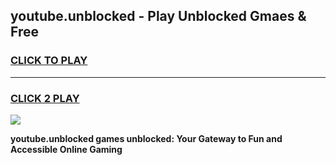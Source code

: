 
## youtube.unblocked - Play Unblocked Gmaes & Free
<h3>
<a href="https://news.freeplayer.one?title=youtube.unblocked&ref=16F">CLICK TO PLAY</a></h3>
<hr>

<h3>
<a href="https://news.freeplayer.one?title=youtube.unblocked&ref=16F">CLICK 2 PLAY</a>
  
</h3>

<a href="https://news.freeplayer.one?title=youtube.unblocked&ref=16F/"><img src="https://clearcache.store/games.png"></a>


**youtube.unblocked games unblocked: Your Gateway to Fun and Accessible Online Gaming**

